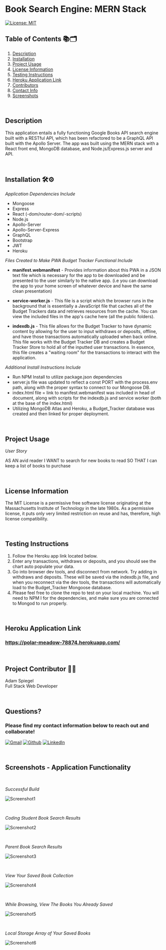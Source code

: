 # Book Search Engine: MERN Stack

[![License: MIT](https://img.shields.io/badge/License-MIT-yellow.svg)](https://opensource.org/licenses/MIT)

## Table of Contents :books::card_index_dividers:

1.  [Description](#Description)
2.  [Installation](#Installation)
3.  [Project Usage](#Project-Usage)
4.  [License Information](#License-Information)
5.  [Testing Instructions](#Testing-Instructions)
6.  [Heroku Application Link](#Heroku-Application-Link)
7.  [Contributors](#Project-Contributors)
8.  [Contact Info](#Questions)
9.  [Screenshots](#Screenshots)

<br>

## Description

This application entails a fully functioning Google Books API search engine built with a RESTful API, which has been refactored to be a GraphQL API built with the Apollo Server. The app was built using the MERN stack with a React front end, MongoDB database, and Node.js/Express.js server and API.

<br>

## Installation :hammer_and_wrench::gear:

_Application Dependencies Include_

- Mongoose
- Express
- React (-dom/router-dom/-scripts)
- Node.js
- Apollo-Server
- Apollo-Server-Express
- GraphQL
- Bootstrap
- JWT
- Heroku

_Files Created to Make PWA Budget Tracker Functional Include_

- **manifest.webmanifest** - Provides information about this PWA in a JSON text file which is necessary for the app to be downloaded and be presented to the user similarly to the native app. (i.e you can download the app to your home screen of whatever device and have the same clean presentation)

- **service-worker.js** - This file is a script which the browser runs in the background that is essentially a JavaScript file that caches all of the Budget Trackers data and retrieves resources from the cache. You can view the included files in the app's cache here (all the public folders).

- **indexdb.js** - This file allows for the Budget Tracker to have dynamic content by allowing for the user to input withdraws or deposits, offline, and have those transactions automatically uploaded when back online. This file works with the Budget Tracker DB and creates a Budget Tracker Store to hold all of the inputted user transactions. In essence, this file creates a "waiting room" for the transactions to interact with the application.

_Additional Install Instructions Include_

- Run NPM Install to utilize package.json dependencies
- server.js file was updated to reflect a const PORT with the process.env path, along with the proper syntax to connect to our Mongoose DB.
- index.html file = link to manifest.webmanifest was included in head of document, along with scripts for the indexdb.js and service worker (both at the base of the index.html)
- Utilizing MongoDB Atlas and Heroku, a Budget_Tracker database was created and then linked for proper deployment.

<br>

## Project Usage

_User Story_<br>

AS AN avid reader
I WANT to search for new books to read
SO THAT I can keep a list of books to purchase

<br>

## License Information

The MIT License is a permissive free software license originating at the Massachusetts Institute of Technology in the late 1980s. As a permissive license, it puts only very limited restriction on reuse and has, therefore, high license compatibility.

<br>

## Testing Instructions

1. Follow the Heroku app link located below.
2. Enter any transactions, withdraws or deposits, and you should see the chart auto populate your data.
3. Go into browser dev tools, and disconnect from network. Try adding in withdraws and deposits. These will be saved via the indexdb.js file, and when you reconnect via the dev tools, the transactions will automatically load to the Budget_Tracker Mongoose database.
4. Please feel free to clone the repo to test on your local machine. You will need to NPM I for the dependencies, and make sure you are connected to Mongod to run properly.

<br>

## Heroku Application Link

### **https://polar-meadow-78874.herokuapp.com/**

<br>

## Project Contributor :man_technologist:

Adam Spiegel<br>
Full Stack Web Developer<br>

<br>

## Questions?

### Please find my contact information below to reach out and collaborate!

[![Gmail](https://img.shields.io/badge/Gmail-D14836?style=for-the-badge&logo=gmail&logoColor=white)](mailto:AdamSpiegel23@gmail.com) [![Github](https://img.shields.io/badge/GitHub-100000?style=for-the-badge&logo=github&logoColor=white)](https://github.com/AdamSpiegel) [![LinkedIn](https://img.shields.io/badge/linkedin-%230077B5.svg?style=for-the-badge&logo=linkedin&logoColor=white)](https://www.linkedin.com/in/adam-spiegel-3086687/)

<br>

## Screenshots - Application Functionality

<br>

_Successful Build_

![Screenshot1](Assets\images\Screenshot1.png)

<br>

_Coding Student Book Search Results_

![Screenshot2](Assets\images\Screenshot2.png)

<br>

_Parent Book Search Results_

![Screenshot3](Assets\images\Screenshot3.png)

<br>

_View Your Saved Book Collection_

![Screenshot4](Assets\images\Screenshot4.png)

<br>

_While Browsing, View The Books You Already Saved_

![Screenshot5](Assets\images\Screenshot5.png)

<br>

_Local Storage Array of Your Saved Books_

![Screenshot6](Assets\images\Screenshot6.png)
